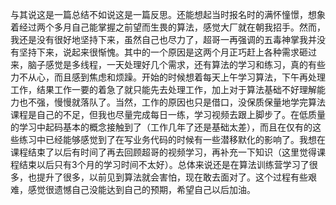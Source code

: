 与其说这是一篇总结不如说这是一篇反思。还能想起当时报名时的满怀憧憬，想象着经过两个多月自己能掌握之前望而生畏的算法，感觉大厂就在朝我招手。然而，我还是没有很好地坚持下来，虽然自己也尽力了，超哥一再强调的五毒神掌我并没有坚持下来，说起来很惭愧。其中的一个原因是这两个月正巧赶上各种需求砸过来，脑子感觉是多线程，一天处理好几个需求，还有算法的学习和练习，真的有些力不从心，而且感到焦虑和烦躁。开始的时候想着每天上午学习算法，下午再处理工作，结果工作一要的着急了就只能先去处理工作，加上对于算法基础不好理解能力也不强，慢慢就落队了。当然，工作的原因也只是借口，没保质保量地学完算法课程是自己的不足，但我也尽量完成每日一练，学习视频去跟上脚步了。在低质量的学习中起码基本的概念接触到了（工作几年了还是基础太差），而且在仅有的这些练习中已经能够感觉到了在写业务代码的时候有一些潜移默化的影响了。我想在课程结束了以后有时间了再去回顾超哥的视频学习，再补充一下知识（这里觉得课程结束以后只有3个月的学习时间不太好）。总体来说还是在算法训练营学习了很多，也提升了很多，以前见到算法就会害怕，现在敢去面对了。这个过程有些艰难，感觉很遗憾自己没能达到自己的预期，希望自己以后加油。